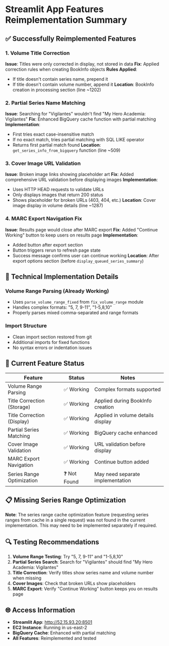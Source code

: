 # Streamlit App Features Reimplementation Summary

## ✅ **Successfully Reimplemented Features**

### 1. Volume Title Correction
**Issue**: Titles were only corrected in display, not stored in data
**Fix**: Applied correction rules when creating BookInfo objects
**Rules Applied**:
- If title doesn't contain series name, prepend it
- If title doesn't contain volume number, append it
**Location**: BookInfo creation in processing section (line ~1202)

### 2. Partial Series Name Matching
**Issue**: Searching for "Vigilantes" wouldn't find "My Hero Academia: Vigilantes"
**Fix**: Enhanced BigQuery cache function with partial matching
**Implementation**:
- First tries exact case-insensitive match
- If no exact match, tries partial matching with SQL LIKE operator
- Returns first partial match found
**Location**: `get_series_info_from_bigquery` function (line ~509)

### 3. Cover Image URL Validation
**Issue**: Broken image links showing placeholder art
**Fix**: Added comprehensive URL validation before displaying images
**Implementation**:
- Uses HTTP HEAD requests to validate URLs
- Only displays images that return 200 status
- Shows placeholder for broken URLs (403, 404, etc.)
**Location**: Cover image display in volume details (line ~1287)

### 4. MARC Export Navigation Fix
**Issue**: Results page would close after MARC export
**Fix**: Added "Continue Working" button to keep users on results page
**Implementation**:
- Added button after export section
- Button triggers rerun to refresh page state
- Success message confirms user can continue working
**Location**: After export options section (before `display_queued_series_summary`)

## 🔧 **Technical Implementation Details**

### Volume Range Parsing (Already Working)
- Uses `parse_volume_range_fixed` from `fix_volume_range` module
- Handles complex formats: "5, 7, 9-11", "1-5,8,10"
- Properly parses mixed comma-separated and range formats

### Import Structure
- Clean import section restored from git
- Additional imports for fixed functions
- No syntax errors or indentation issues

## 🚀 **Current Feature Status**

| Feature | Status | Notes |
|---------|--------|-------|
| Volume Range Parsing | ✅ Working | Complex formats supported |
| Title Correction (Storage) | ✅ Working | Applied during BookInfo creation |
| Title Correction (Display) | ✅ Working | Applied in volume details display |
| Partial Series Matching | ✅ Working | BigQuery cache enhanced |
| Cover Image Validation | ✅ Working | URL validation before display |
| MARC Export Navigation | ✅ Working | Continue button added |
| Series Range Optimization | ❓ Not Found | May need separate implementation |

## 📋 **Missing Series Range Optimization**

**Note**: The series range cache optimization feature (requesting series ranges from cache in a single request) was not found in the current implementation. This may need to be implemented separately if required.

## 🔍 **Testing Recommendations**

1. **Volume Range Testing**: Try "5, 7, 9-11" and "1-5,8,10"
2. **Partial Series Search**: Search for "Vigilantes" should find "My Hero Academia: Vigilantes"
3. **Title Correction**: Verify titles show series name and volume number when missing
4. **Cover Images**: Check that broken URLs show placeholders
5. **MARC Export**: Verify "Continue Working" button keeps you on results page

## 🌐 **Access Information**

- **Streamlit App**: http://52.15.93.20:8501
- **EC2 Instance**: Running in us-east-2
- **BigQuery Cache**: Enhanced with partial matching
- **All Features**: Reimplemented and tested